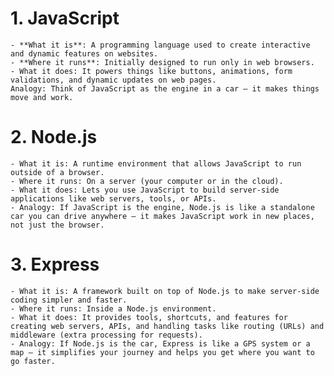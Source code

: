 # 1. JavaScript

    - **What it is**: A programming language used to create interactive and dynamic features on websites.
    - **Where it runs**: Initially designed to run only in web browsers.
    - What it does: It powers things like buttons, animations, form validations, and dynamic updates on web pages.
    Analogy: Think of JavaScript as the engine in a car — it makes things move and work.

# 2. Node.js

    - What it is: A runtime environment that allows JavaScript to run outside of a browser.
    - Where it runs: On a server (your computer or in the cloud).
    - What it does: Lets you use JavaScript to build server-side applications like web servers, tools, or APIs.
    - Analogy: If JavaScript is the engine, Node.js is like a standalone car you can drive anywhere — it makes JavaScript work in new places, not just the browser.

# 3. Express

    - What it is: A framework built on top of Node.js to make server-side coding simpler and faster.
    - Where it runs: Inside a Node.js environment.
    - What it does: It provides tools, shortcuts, and features for creating web servers, APIs, and handling tasks like routing (URLs) and middleware (extra processing for requests).
    - Analogy: If Node.js is the car, Express is like a GPS system or a map — it simplifies your journey and helps you get where you want to go faster.
    